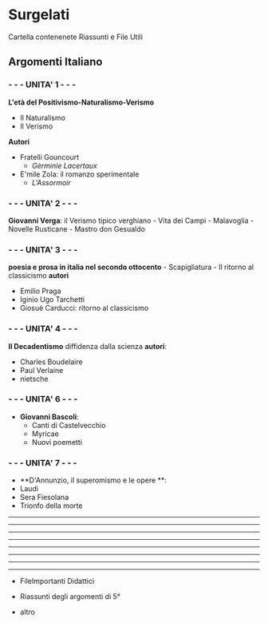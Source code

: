 # Surgelati

Cartella contenenete Riassunti e File Utili

## Argomenti Italiano

### - - -  UNITA' 1 - - - 
**L'età del Positivismo-Naturalismo-Verismo**
- Il Naturalismo
- Il Verismo

**Autori**
- Fratelli Gouncourt
	- *Gèrminie Lacertaux*
- E'mile Zola: il romanzo sperimentale
	- *L'Assormoir*

### - - - UNITA' 2 - - - 
 **Giovanni Verga**: il Verismo tipico verghiano
	- Vita dei Campi
	- Malavoglia
	- Novelle Rusticane
	- Mastro don Gesualdo
### - - - UNITA' 3	- - -
**poesia e prosa in italia nel secondo ottocento**
	- Scapigliatura
	- Il ritorno al classicismo	
**autori**
- Emilio Praga
- Iginio Ugo Tarchetti
- Giosuè Carducci: ritorno al classicismo
### - - - UNITA' 4 - - -
**Il Decadentismo**
diffidenza dalla scienza 
**autori**:
- Charles Boudelaire
- Paul Verlaine
- nietsche
### - - - UNITA' 6 - - -
- **Giovanni Bascoli**:
	- Canti di Castelvecchio
	- Myricae
	- Nuovi poemetti
### - - - UNITA' 7 - - -
- **D'Annunzio, il superomismo e le opere **:
- Laudi
- Sera Fiesolana
- Trionfo della morte 
****
****
****
****
****
****
****
****
- FileImportanti Didattici

- Riassunti degli argomenti di 5°

- altro
<!--stackedit_data:
eyJoaXN0b3J5IjpbLTIwOTMyNzczNTIsMTAwMjg5NzU4NCwtMT
c5NzE1NjQzOSwtMjU5MzM5Mjc0LC02NjAyNzkxMTUsMjAwMTg5
NzYxLC05OTk1Njk0NjYsMTg5Mzg2NTg1MiwyMjE0NzU5MzMsMT
Y4MzgxMDUxNCwtNTQxMzEzNjI0LDEzMzQ2OTU2MzAsLTE3Mjg1
MTYzMDMsMTc2MDYyNDIzNyw0Mjc4MTgwOTMsLTI2MTExNTQ5LD
IxMzAxOTU3ODRdfQ==
-->